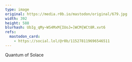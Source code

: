 ```yaml
---
type: image
original: https://media.r0b.io/mastodon/original/679.jpg
width: 392
height: 588
blurhash: UbIg_qMy~WS4MxM{IUoJ=]WCM{WCt8R.xvt6
refs:
  mastodon_card:
    - https://social.lol/@r0b/115278119696546511
---
```


Quantum of Solace

